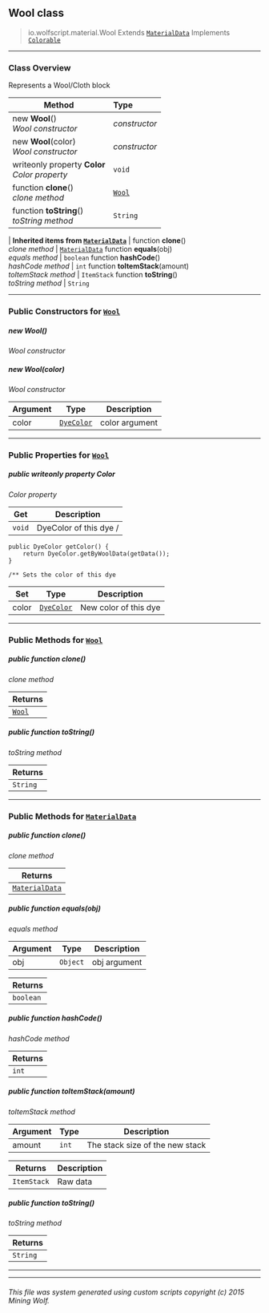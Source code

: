 ## Wool __class__

>io.wolfscript.material.Wool
>Extends [`MaterialData`](MaterialData.md)
>Implements [`Colorable`](Colorable.md)

---

### Class Overview

Represents a Wool/Cloth block

Method | Type   
--- | :--- 
new __Wool__() <br> _Wool constructor_ | _constructor_
new __Wool__(color) <br> _Wool constructor_ | _constructor_
 writeonly property __Color__ <br> _Color property_ | `void`
 function __clone__() <br> _clone method_ | [`Wool`](Wool.md)
 function __toString__() <br> _toString method_ | `String`
 |
__Inherited items from [`MaterialData`](MaterialData.md)__ |
 function __clone__() <br> _clone method_ | [`MaterialData`](MaterialData.md)
 function __equals__(obj) <br> _equals method_ | `boolean`
 function __hashCode__() <br> _hashCode method_ | `int`
 function __toItemStack__(amount) <br> _toItemStack method_ | `ItemStack`
 function __toString__() <br> _toString method_ | `String`





---

### Public Constructors for [`Wool`](Wool.md)

##### <a id='wool'></a>new __Wool__() 

_Wool constructor_


##### <a id='wool'></a>new __Wool__(color) 

_Wool constructor_

Argument | Type | Description  
--- | --- | --- 
color | [`DyeColor`](..\DyeColor.md) | color argument

---

### Public Properties for [`Wool`](Wool.md)

##### <a id='color'></a>public  writeonly property __Color__

_Color property_

Get | Description
--- | --- 
`void` | DyeColor of this dye /
    public DyeColor getColor() {
        return DyeColor.getByWoolData(getData());
    }

    /** Sets the color of this dye

Set | Type | Description  
--- | --- | --- 
color | [`DyeColor`](..\DyeColor.md) | New color of this dye


---

### Public Methods for [`Wool`](Wool.md)

##### <a id='clone'></a>public  function __clone__()

_clone method_

Returns | 
--- | 
[`Wool`](Wool.md) |


##### <a id='tostring'></a>public  function __toString__()

_toString method_

Returns | 
--- | 
`String` |


---

### Public Methods for [`MaterialData`](MaterialData.md)

##### <a id='clone'></a>public  function __clone__()

_clone method_

Returns | 
--- | 
[`MaterialData`](MaterialData.md) |


##### <a id='equals'></a>public  function __equals__(obj)

_equals method_

Argument | Type | Description  
--- | --- | --- 
obj | `Object` | obj argument

Returns | 
--- | 
`boolean` |


##### <a id='hashcode'></a>public  function __hashCode__()

_hashCode method_

Returns | 
--- | 
`int` |


##### <a id='toitemstack'></a>public  function __toItemStack__(amount)

_toItemStack method_

Argument | Type | Description  
--- | --- | --- 
amount | `int` | The stack size of the new stack

Returns | Description
--- | --- 
`ItemStack` | Raw data


##### <a id='tostring'></a>public  function __toString__()

_toString method_

Returns | 
--- | 
`String` |


---


---


###### This file was system generated using custom scripts copyright (c) 2015 Mining Wolf.
	

